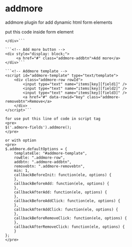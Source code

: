 # addmore
addmore plugin for add dynamic html form elements

put this code inside form element

```<div style="display: block;" class="admore-fields">
</div>```

```<!-- Add more button -->
<div style="display: block;">
	 <a href="#" class="addmore-addbtn">Add more</a>
</div>```

```<!-- Addmore template -->
<script id="addmore-template" type="text/template">
    <div class="addmore-row rowId">
        <input type="text" name="items[key][field1]" />
        <input type="text" name="items[key][field2]" />
        <input type="text" name="items[key][field3]" />
        <a href="#" data-rowid="key" class="addmore-removebtn">Remove</a>
    </div>
</script>```

for use put this line of code in script tag
<pre>
$('.admore-fields').addmore();
</pre>

or with option
<pre>
$.addmore.defaultOptions = {
    templateEle: "#addmore-template",
    rowEle: ".addmore-row",
    addbtn: ".addmore-addbtn",
    removebtn: ".addmore-removebtn",
    min: 1,
    callbackBeforeInit: function(ele, options) {
    },
    callbackBeforeAdd: function(ele, options) {
    },
    callbackAfterAdd: function(ele, options) {
    },
    callbackBeforeAddClick: function(ele, options) {
    },
    callbackAfterAddClick: function(ele, options) {
    },
    callbackBeforeRemoveClick: function(ele, options) {
    },
    callbackAfterRemoveClick: function(ele, options) {
    }
};
</pre>


